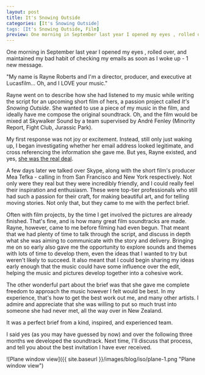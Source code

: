 ```yaml
---
layout: post
title: It's Snowing Outside
categories: [It's Snowing Outside]
tags: [It's Snowing Outside, Film]
preview: One morning in September last year I opened my eyes , rolled over, and maintained my bad habit of checking my emails as soon as I wake up - 1 new message.
---
```


One morning in September last year I opened my eyes , rolled over, and maintained my bad habit of checking my emails as soon as I woke up - 1 new message.

"My name is Rayne Roberts and I'm a director, producer, and executive at Lucasfilm... Oh, and I LOVE your music."

Rayne went on to describe how she had listened to my music while writing the script for an upcoming short film of hers, a passion project called _It's Snowing Outside_. She wanted to use a piece of my music in the film, and ideally have me compose the original soundtrack. Oh, and the film would be mixed at Skywalker Sound by a team supervised by André Fenley (Minority Report, Fight Club, Jurassic Park).

My first response was not joy or excitement. Instead, still only just waking up, I began investigating whether her email address looked legitimate, and cross referencing the information she gave me. But yes, Rayne existed, and yes, [she was the real deal](https://www.lucasfilm.com/news/spotlight-rayne-roberts/).

A few days later we talked over Skype, along with the short film's producer Mea Tefka - calling in from San Francisco and New York respectively. Not only were they real but they were incredibly friendly, and I could really feel their inspiration and enthusiasm. These were top-tier professionals who still had such a passion for their craft, for making beautiful art, and for telling moving stories. Not only that, but they came to me with the perfect brief.

Often with film projects, by the time I get involved the pictures are already finished. That's fine, and is how many great film soundtracks are made. Rayne, however, came to me before filming had even begun. That meant that we had plenty of time to talk through the script, and discuss in depth what she was aiming to communicate with the story and delivery. Bringing me on so early also gave me the opportunity to explore sounds and themes with lots of time to develop them, even the ideas that I wanted to try but weren't likely to succeed. It also meant that I could begin sharing my ideas early enough that the music could have some influence over the edit, helping the music and pictures develop together into a cohesive work.

The other wonderful part about the brief was that she gave me complete freedom to approach the music however I felt would be best. In my experience, that's how to get the best work out me, and many other artists. I admire and appreciate that she was willing to put so much trust into someone she had never met, all the way over in New Zealand.

It was a perfect brief from a kind, inspired, and experienced team.

I said yes (as you may have guessed by now) and over the following three months we developed the soundtrack. Next time, I'll discuss that process, and tell you about the best invitation I have ever received.

![Plane window view]({{ site.baseurl }}/images/blog/iso/plane-1.png "Plane window view")